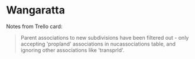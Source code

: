 # Wangaratta

Notes from Trello card:

> Parent associations to new subdivisions have been filtered out - only accepting 'propland' associations in nucassociations table, and ignoring other associations like 'transprld'.